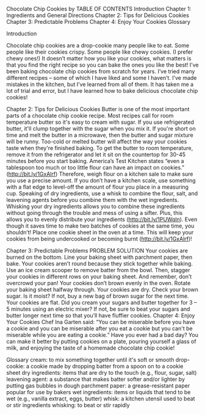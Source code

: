 Chocolate Chip Cookies by 
TABLE OF CONTENTS
Introduction
Chapter 1: Ingredients and General Directions
Chapter 2: Tips for Delicious Cookies
Chapter 3: Predictable Problems
Chapter 4: Enjoy Your Cookies
Glossary








Introduction

Chocolate chip cookies are a drop-cookie many people like to eat. Some people like their
cookies crispy. Some people like chewy cookies. (I prefer chewy ones!) It doesn’t matter how
you like your cookies, what matters is that you find the right recipe so you can bake the ones you
like the best!
I’ve been baking chocolate chip cookies from scratch for years. I’ve tried many different
recipes – some of which I have liked and some I haven’t. I’ve made mistakes in the kitchen, but
I’ve learned from all of them. It has taken me a lot of trial and error, but I have learned how to
bake delicious chocolate chip cookies!




Chapter 2: Tips for Delicious Cookies
Butter is one of the most important parts of a chocolate chip cookie recipe. Most recipes
call for room temperature butter so it's easy to cream with sugar. If you use refrigerated butter,
it'll clump together with the sugar when you mix it. If you're short on time and melt the butter in
a microwave, then the butter and sugar mixture will be runny. Too-cold or melted butter will
affect the way your cookies taste when they're finished baking. To get the butter to room
temperature, remove it from the refrigerator and let it sit on the countertop for 30-45 minutes
before you start baking.
America’s Test Kitchen states “even a tablespoon too much or too little flour can have an
impact on cookies.” (http://bit.ly/1GxAlrf) Therefore, weigh flour on a kitchen sale to make sure
you use a precise amount. If you don’t have a kitchen scale, use something with a flat edge to
level-off the amount of flour you place in a measuring cup.
Speaking of dry ingredients, use a whisk to combine the flour, salt, and leavening
agents before you combine them with the wet ingredients. Whisking your dry ingredients
allows you to combine these ingredients without going through the trouble and mess of using a
sifter. Plus, this allows you to evenly distribute your ingredients (http://bit.ly/1PUWqln).
Even though it saves time to make two batches of cookies at the same time, you
shouldn’t! Place one cookie sheet in the oven at a time. This will keep your cookies from being
undercooked or becoming burnt (http://bit.ly/1GxAlrf)! 


Chapter 3: Predictable Problems
PROBLEM SOLUTION
Your cookies are burned on the bottom. Line your baking sheet with parchment
paper, then bake.
Your cookies aren’t round because they stick
together while baking.
Use an ice cream scooper to remove batter
from the bowl. Then, stagger your cookies in
different rows on your baking sheet. And
remember, don’t overcrowd your pan!
Your cookies don’t brown evenly in the oven. Rotate your baking sheet halfway through.
Your cookies are dry. Check your brown sugar. Is it moist? If not,
buy a new bag of brown sugar for the next
time.
Your cookies are flat. Did you cream your sugars and butter
together for 3 – 5 minutes using an electric
mixer? If not, be sure to beat your sugars and
butter longer next time so that you’ll have
fluffier cookies.
Chapter 4: Enjoy Your Cookies
Chef Ina Garten said:
“You can be miserable before you have a cookie and you can be miserable after you eat a
cookie but you can't be miserable while you are eating a cookie.”
Have you ever had a bad day? You can make it better by putting cookies on a plate, pouring
yourself a glass of milk, and enjoying the taste of a homemade chocolate chip cookie!


Glossary
cream: to mix something together until it's soft or smooth
drop-cookie: a cookie made by dropping batter from a spoon on to a cookie sheet
dry ingredients: items that are dry to the touch (e.g., flour, sugar, salt)
leavening agent: a substance that makes batter softer and/or lighter by putting gas bubbles in
dough
parchment paper: a grease-resistant paper popular for use by bakers
wet ingredients: items or liquids that tend to be wet (e.g., vanilla extract, eggs, butter)
whisk: a kitchen utensil used to beat or stir ingredients
whisking: to beat or stir rapidly

